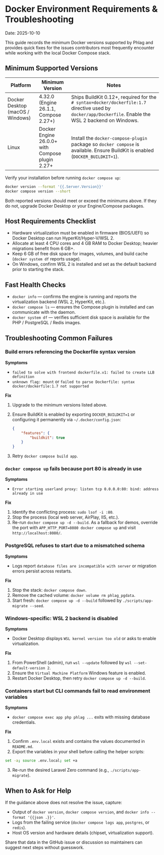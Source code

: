# Docker Environment Requirements & Troubleshooting

Date: 2025-10-10

This guide records the minimum Docker versions supported by Phlag and provides quick fixes for the issues contributors most frequently encounter while working with the local Docker Compose stack.

## Minimum Supported Versions

| Platform | Minimum Version | Notes |
| --- | --- | --- |
| Docker Desktop (macOS / Windows) | 4.32.0 (Engine 26.1.1, Compose 2.27+) | Ships BuildKit 0.12+, required for the `# syntax=docker/dockerfile:1.7` directive used by `docker/app/Dockerfile`. Enable the WSL 2 backend on Windows. |
| Linux | Docker Engine 26.0.0+ with Compose plugin 2.27+ | Install the `docker-compose-plugin` package so `docker compose` is available. Ensure BuildKit is enabled (`DOCKER_BUILDKIT=1`). |

Verify your installation before running `docker compose up`:

```bash
docker version --format '{{.Server.Version}}'
docker compose version --short
```

Both reported versions should meet or exceed the minimums above. If they do not, upgrade Docker Desktop or your Engine/Compose packages.

## Host Requirements Checklist

- Hardware virtualization must be enabled in firmware (BIOS/UEFI) so Docker Desktop can run HyperKit/Hyper-V/WSL 2.
- Allocate at least 4 CPU cores and 4 GB RAM to Docker Desktop; heavier migrations benefit from 6 GB+.
- Keep 6 GB of free disk space for images, volumes, and build cache (`docker system df` reports usage).
- On Windows, confirm WSL 2 is installed and set as the default backend prior to starting the stack.

## Fast Health Checks

- `docker info` — confirms the engine is running and reports the virtualization backend (WSL 2, HyperKit, etc.).
- `docker compose ls` — ensures the Compose plugin is installed and can communicate with the daemon.
- `docker system df` — verifies sufficient disk space is available for the PHP / PostgreSQL / Redis images.

## Troubleshooting Common Failures

### Build errors referencing the Dockerfile syntax version

**Symptoms**
- `failed to solve with frontend dockerfile.v1: failed to create LLB definition`
- `unknown flag: mount` or `failed to parse Dockerfile: syntax docker/dockerfile:1.7 not supported`

**Fix**
1. Upgrade to the minimum versions listed above.
2. Ensure BuildKit is enabled by exporting `DOCKER_BUILDKIT=1` or configuring it permanently via `~/.docker/config.json`:

    ```json
    {
        "features": {
            "buildkit": true
        }
    }
    ```

3. Retry `docker compose build app`.

### `docker compose up` fails because port 80 is already in use

**Symptoms**
- `Error starting userland proxy: listen tcp 0.0.0.0:80: bind: address already in use`

**Fix**
1. Identify the conflicting process: `sudo lsof -i :80`.
2. Stop the process (local web server, AirPlay, IIS, etc.).
3. Re-run `docker compose up -d --build`. As a fallback for demos, override the port with `APP_HTTP_PORT=8080 docker compose up` and visit `http://localhost:8080/`.

### PostgreSQL refuses to start due to a mismatched schema

**Symptoms**
- Logs report `database files are incompatible with server` or migration errors persist across restarts.

**Fix**
1. Stop the stack: `docker compose down`.
2. Remove the cached volume: `docker volume rm phlag_pgdata`.
3. Start fresh: `docker compose up -d --build` followed by `./scripts/app-migrate --seed`.

### Windows-specific: WSL 2 backend is disabled

**Symptoms**
- Docker Desktop displays `WSL kernel version too old` or asks to enable virtualization.

**Fix**
1. From PowerShell (admin), run `wsl --update` followed by `wsl --set-default-version 2`.
2. Ensure the `Virtual Machine Platform` Windows feature is enabled.
3. Restart Docker Desktop, then retry `docker compose up -d --build`.

### Containers start but CLI commands fail to read environment variables

**Symptoms**
- `docker compose exec app php phlag ...` exits with missing database credentials.

**Fix**
1. Confirm `.env.local` exists and contains the values documented in `README.md`.
2. Export the variables in your shell before calling the helper scripts:

```bash
set -a; source .env.local; set +a
```

3. Re-run the desired Laravel Zero command (e.g., `./scripts/app-migrate`).

## When to Ask for Help

If the guidance above does not resolve the issue, capture:

- Output of `docker version`, `docker compose version`, and `docker info --format '{{json .}}'`.
- Logs from the failing service (`docker compose logs app`, `postgres`, or `redis`).
- Host OS version and hardware details (chipset, virtualization support).

Share that data in the GitHub issue or discussion so maintainers can suggest next steps without guesswork.
